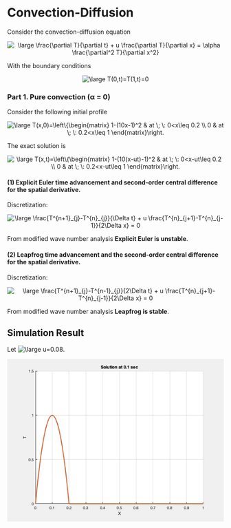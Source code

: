 # Convection-Diffusion

Consider the convection-diffusion equation <br>

<p align="center"> 
<img src="https://latex.codecogs.com/gif.latex?\large&space;\frac{\partial&space;T}{\partial&space;t}&space;&plus;&space;u&space;\frac{\partial&space;T}{\partial&space;x}&space;=&space;\alpha&space;\frac{\partial^2&space;T}{\partial&space;x^2}" title="\large \frac{\partial T}{\partial t} + u \frac{\partial T}{\partial x} = \alpha \frac{\partial^2 T}{\partial x^2}" />
</p>

With the boundary conditions<br>
<p align="center"> 
<img src="https://latex.codecogs.com/gif.latex?\large&space;T(0,t)=T(1,t)=0" title="\large T(0,t)=T(1,t)=0" />
</p>

### Part 1. Pure convection (α = 0) 

Consider the following initial profile <br>
<p align="center"> 
<img src="https://latex.codecogs.com/gif.latex?\large&space;T(x,0)=\left\{\begin{matrix}&space;1-(10x-1)^2&space;&&space;at&space;\;&space;\:&space;0<x\leq&space;0.2&space;\\&space;0&space;&&space;at&space;\;&space;\:&space;0.2<x\leq&space;1&space;\end{matrix}\right." title="\large T(x,0)=\left\{\begin{matrix} 1-(10x-1)^2 & at \; \: 0<x\leq 0.2 \\ 0 & at \; \: 0.2<x\leq 1 \end{matrix}\right." />
</p>

The exact solution is <br>

<p align="center"> 
<img src="https://latex.codecogs.com/gif.latex?\large&space;T(x,t)=\left\{\begin{matrix}&space;1-(10(x-ut)-1)^2&space;&&space;at&space;\;&space;\:&space;0<x-ut\leq&space;0.2&space;\\&space;0&space;&&space;at&space;\;&space;\:&space;0.2<x-ut\leq&space;1&space;\end{matrix}\right." title="\large T(x,t)=\left\{\begin{matrix} 1-(10(x-ut)-1)^2 & at \; \: 0<x-ut\leq 0.2 \\ 0 & at \; \: 0.2<x-ut\leq 1 \end{matrix}\right." />
</p>

#### (1) Explicit Euler time advancement and second-order central difference for the spatial derivative.
Discretization:<br>

<p align="center"> 
<img src="https://latex.codecogs.com/gif.latex?\large&space;\frac{T^{n&plus;1}_{j}-T^{n}_{j}}{\Delta&space;t}&space;&plus;&space;u&space;\frac{T^{n}_{j&plus;1}-T^{n}_{j-1}}{2\Delta&space;x}&space;=&space;0" title="\large \frac{T^{n+1}_{j}-T^{n}_{j}}{\Delta t} + u \frac{T^{n}_{j+1}-T^{n}_{j-1}}{2\Delta x} = 0" />
</p>

From modified wave number analysis **Explicit Euler is unstable**.

#### (2)	Leapfrog time advancement and the second-order central difference for the spatial derivative. 
Discretization:<br>

<p align="center"> 
<img src="https://latex.codecogs.com/gif.latex?\large&space;\frac{T^{n&plus;1}_{j}-T^{n-1}_{j}}{2\Delta&space;t}&space;&plus;&space;u&space;\frac{T^{n}_{j&plus;1}-T^{n}_{j-1}}{2\Delta&space;x}&space;=&space;0" title="\large \frac{T^{n+1}_{j}-T^{n-1}_{j}}{2\Delta t} + u \frac{T^{n}_{j+1}-T^{n}_{j-1}}{2\Delta x} = 0" /></p>
 
From modified wave number analysis **Leapfrog is stable**.

## Simulation Result
Let <img src="https://latex.codecogs.com/gif.latex?\large&space;u=0.08" title="\large u=0.08" />. 
<p align="center"> 
<img src="https://github.com/wayne70211/Convection-Diffusion/blob/master/Simulation.gif">
</p>
